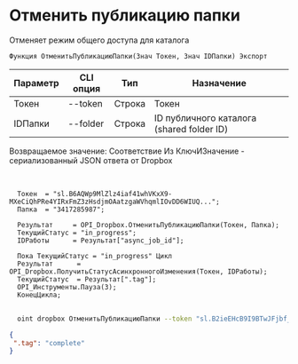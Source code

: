 ﻿---
sidebar_position: 2
---

# Отменить публикацию папки
 Отменяет режим общего доступа для каталога



`Функция ОтменитьПубликациюПапки(Знач Токен, Знач IDПапки) Экспорт`

  | Параметр | CLI опция | Тип | Назначение |
  |-|-|-|-|
  | Токен | --token | Строка | Токен |
  | IDПапки | --folder | Строка | ID публичного каталога (shared folder ID) |

  
  Возвращаемое значение:   Соответствие Из КлючИЗначение - сериализованный JSON ответа от Dropbox

<br/>




```bsl title="Пример кода"
  Токен  = "sl.B6AQWp9MlZlz4iaf41whVKxX9-MXeCiQhPRe4YIRxFmZ3zHsdjmOAatzgaWVhqmlIOvDD6WIUQ...";
  Папка  = "3417285987";
  
  Результат     = OPI_Dropbox.ОтменитьПубликациюПапки(Токен, Папка);
  ТекущийСтатус = "in_progress";
  IDРаботы      = Результат["async_job_id"];
  
  Пока ТекущийСтатус = "in_progress" Цикл
  Результат      = OPI_Dropbox.ПолучитьСтатусАсинхронногоИзменения(Токен, IDРаботы);
  ТекущийСтатус  = Результат[".tag"];
  OPI_Инструменты.Пауза(3);
  КонецЦикла;
```
        


```sh title="Пример команды CLI"
    
  oint dropbox ОтменитьПубликациюПапки --token "sl.B2ieEHcB9I9BTwJFjbf_MQtoZMKjGYgkpBqzQkvBfuSz41Qpy5r3d7a4ax22I5ILWhd9KLbN5L..." --folder %folder%

```

```json title="Результат"
{
 ".tag": "complete"
}
```
